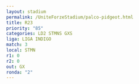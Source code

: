 ```yaml
---
layout: stadium
permalink: /UniteForzeStadium/palco-pidgeot.html
title: R23
priority: "85"
categories: LD2 STMNS GXS
liga: LIGA INDIGO
match: 3
local: STMN
r1: 0
r2: 0
out: GX
ronda: "2"
---
```

